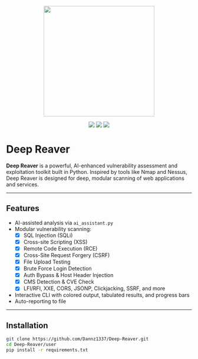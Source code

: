 <p align="center">
  <img src="https://raw.githubusercontent.com/Dannz1337/Deep-Reaver/main/assets/deep.gif" width="300"/>
</p>

<p align="center">
  <img src="https://img.shields.io/badge/language-Python-blue"/>
  <img src="https://img.shields.io/badge/license-MIT-green"/>
  <img src="https://img.shields.io/github/stars/Dannz1337/Deep-Reaver?style=social"/>
</p>

# Deep Reaver

**Deep Reaver** is a powerful, AI-enhanced vulnerability assessment and exploitation toolkit built in Python. Inspired by tools like Nmap and Nessus, Deep Reaver is designed for deep, modular scanning of web applications and services.

---

## Features

- AI-assisted analysis via `ai_assistant.py`
- Modular vulnerability scanning:
  - [x] SQL Injection (SQLi)
  - [x] Cross-site Scripting (XSS)
  - [x] Remote Code Execution (RCE)
  - [x] Cross-Site Request Forgery (CSRF)
  - [x] File Upload Testing
  - [x] Brute Force Login Detection
  - [x] Auth Bypass & Host Header Injection
  - [x] CMS Detection & CVE Check
  - [x] LFI/RFI, XXE, CORS, JSONP, Clickjacking, SSRF, and more
- Interactive CLI with colored output, tabulated results, and progress bars
- Auto-reporting to file

---

## Installation

```bash
git clone https://github.com/Dannz1337/Deep-Reaver.git
cd Deep-Reaver/user
pip install -r requirements.txt
```